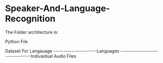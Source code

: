 # Speaker-And-Language-Recognition


The Folder architecture is:

Python File

Dataset For Langauage
----------------------Languages
--------------------------------Indivaidual Audio Files
                      
